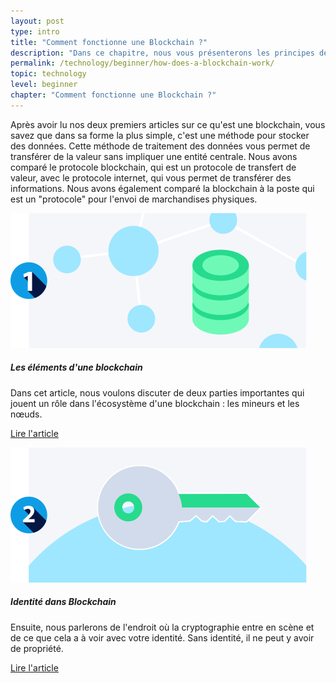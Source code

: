 ```yaml
---
layout: post
type: intro
title: "Comment fonctionne une Blockchain ?"
description: "Dans ce chapitre, nous vous présenterons les principes de base qui font fonctionner les blockchains. Nous parlerons des parties prenantes qui maintiennent la blockchain et de la propriété sur la blockchain."
permalink: /technology/beginner/how-does-a-blockchain-work/
topic: technology
level: beginner
chapter: "Comment fonctionne une Blockchain ?"
---
```


Après avoir lu nos deux premiers articles sur ce qu'est une blockchain, vous savez que dans sa forme la plus simple, c'est une méthode pour stocker des données. Cette méthode de traitement des données vous permet de transférer de la valeur sans impliquer une entité centrale. Nous avons comparé le protocole blockchain, qui est un protocole de transfert de valeur, avec le protocole internet, qui vous permet de transférer des informations. Nous avons également comparé la blockchain à la poste qui est un "protocole" pour l'envoi de marchandises physiques.


<div class="row mt-5">
    <div class="col-md-3">
        <a href="{{ site.baseurl }}{% post_url /technology/beginner/2020-02-02-the-elements-of-a-blockchain %}">
            <img src="/assets/post_files/technology/beginner/how-does-a-blockchain-work/elements_of_blockchain.svg" alt="Les éléments d'une blockchain" />
        </a>
    </div>
    <div class="col-md-9">
        <h5 class="intro-article-title">Les éléments d'une blockchain</h5>
        <p class="mb-1">
            Dans cet article, nous voulons discuter de deux parties importantes qui jouent un rôle dans l'écosystème d'une blockchain :  les mineurs et les nœuds.
        </p>
        <p class="mb-0">
            <a class="font-weight-bold" href="{{ site.baseurl }}{% post_url /technology/beginner/2020-02-02-the-elements-of-a-blockchain %}">Lire l'article</a>
        </p>
    </div>
</div>

<div class="row mt-5">
    <div class="col-md-3">
        <a href="{{ site.baseurl }}{% post_url /technology/beginner/2020-02-03-identity-in-blockchain %}">
            <img src="/assets/post_files/technology/beginner/how-does-a-blockchain-work/identity.svg" alt="Identité dans Blockchain" />
        </a>
    </div>
    <div class="col-md-9">
        <h5 class="intro-article-title">Identité dans Blockchain</h5>
        <p class="mb-1">
            Ensuite, nous parlerons de l'endroit où la cryptographie entre en scène et de ce que cela a à voir avec votre identité. Sans identité, il ne peut y avoir de propriété.
        </p>
        <p class="mb-0">
            <a class="font-weight-bold" href="{{ site.baseurl }}{% post_url /technology/beginner/2020-02-03-identity-in-blockchain %}">Lire l'article</a>
        </p>
    </div>
</div>
